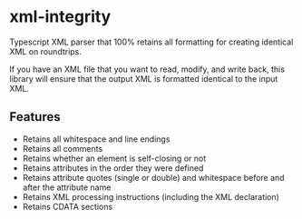 # xml-integrity

Typescript XML parser that 100% retains all formatting for creating identical XML on roundtrips.

If you have an XML file that you want to read, modify, and write back, this library will ensure that the output XML is formatted identical to the input XML.

## Features
- Retains all whitespace and line endings
- Retains all comments
- Retains whether an element is self-closing or not
- Retains attributes in the order they were defined
- Retains attribute quotes (single or double) and whitespace before and after the attribute name
- Retains XML processing instructions (including the XML declaration)
- Retains CDATA sections
